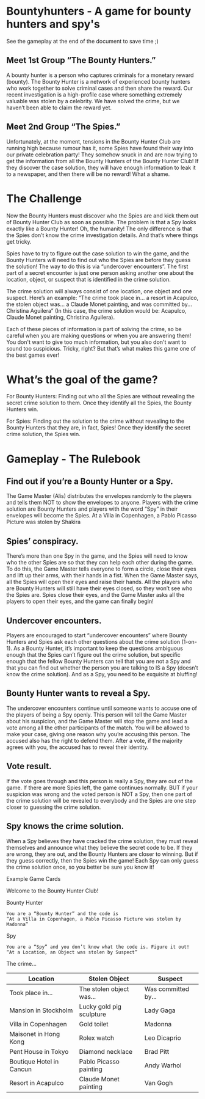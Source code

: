 # Bountyhunters - A game for bounty hunters and spy's

See the gameplay at the end of the document to save time ;)

## Meet 1st Group “The Bounty Hunters.”

A bounty hunter is a person who captures criminals for a monetary reward (bounty). The Bounty Hunter is a network of experienced bounty hunters who work together to solve criminal cases and then share the reward. Our recent investigation is a high-profile case where something extremely valuable was stolen by a celebrity. 
We have solved the crime, but we haven’t been able to claim the reward yet.

## Meet 2nd Group “The Spies.”

Unfortunately, at the moment, tensions in the Bounty Hunter Club are running high because rumour has it, some Spies have found their way into our private celebration party! They somehow snuck in and are now trying to get the information from all the Bounty Hunters of the Bounty Hunter Club! 
If they discover the case solution, they will have enough information to leak it to a newspaper, and then there will be no reward! What a shame. 

# The Challenge

Now the Bounty Hunters must discover who the Spies are and kick them out of Bounty Hunter Club as soon as possible. The problem is that a Spy looks exactly like a Bounty Hunter! Oh, the humanity! The only difference is that the Spies don’t know the crime investigation details. And that’s where things get tricky. 

Spies have to try to figure out the case solution to win the game, and the Bounty Hunters will need to find out who the Spies are before they guess the solution! 
The way to do this is via “undercover encounters”. The first part of a secret encounter is just one person asking another one about the location, object, or suspect that is identified in the crime solution. 

The crime solution will always consist of one location, one object and one suspect. Here’s an example: “The crime took place in... a resort in Acapulco, the stolen object was... a Claude Monet painting, and was committed by... Christina Aguilera” (In this case, the crime solution would be: Acapulco, Claude Monet painting, Christina Aguilera). 

Each of these pieces of information is part of solving the crime, so be careful when you are making questions or when you are answering them! You don't want to give too much information, but you also don't want to sound too suspicious. Tricky, right? But that’s what makes this game one of the best games ever!

# What’s the goal of the game?

For Bounty Hunters: Finding out who all the Spies are without revealing the secret crime solution to them. Once they identify all the Spies, the Bounty Hunters win.  

For Spies: Finding out the solution to the crime without revealing to the Bounty Hunters that they are, in fact, Spies! Once they identify the secret crime solution, the Spies win.

# Gameplay - The Rulebook

## Find out if you’re a Bounty Hunter or a Spy. 
The Game Master (Alis) distributes the envelopes randomly to the players and tells them NOT to show the envelopes to anyone. Players with the crime solution are Bounty Hunters and players with the word “Spy” in their envelopes will become the Spies.
At a Villa in Copenhagen, a Pablo Picasso Picture was stolen by Shakira

## Spies’ conspiracy. 
There’s more than one Spy in the game, and the Spies will need to know who the other Spies are so that they can help each other during the game. To do this, the Game Master tells everyone to form a circle, close their eyes and lift up their arms, with their hands in a fist. When the Game Master says, all the Spies will open their eyes and raise their hands. All the players who are Bounty Hunters will still have their eyes closed, so they won’t see who the Spies are. Spies close their eyes, and the Game Master asks all the players to open their eyes, and the game can finally begin!


## Undercover encounters. 
Players are encouraged to start “undercover encounters” where Bounty Hunters and Spies ask each other questions about the crime solution (1-on-1). As a Bounty Hunter, it’s important to keep the questions ambiguous enough that the Spies can’t figure out the crime solution, but specific enough that the fellow Bounty Hunters can tell that you are not a Spy and that you can find out whether the person you are talking to IS a Spy (doesn’t know the crime solution). And as a Spy, you need to be exquisite at bluffing!


## Bounty Hunter wants to reveal a Spy. 
The undercover encounters continue until someone wants to accuse one of the players of being a Spy openly. This person will tell the Game Master about his suspicion, and the Game Master will stop the game and lead a vote among all the other participants of the match. You will be allowed to make your case, giving one reason why you’re accusing this person. The accused also has the right to defend them. After a vote, if the majority agrees with you, the accused has to reveal their identity. 


## Vote result. 
If the vote goes through and this person is really a Spy, they are out of the game. If there are more Spies left, the game continues normally. BUT if your suspicion was wrong and the voted person is NOT a Spy, then one part of the crime solution will be revealed to everybody and the Spies are one step closer to guessing the crime solution.


## Spy knows the crime solution.
When a Spy believes they have cracked the crime solution, they must reveal themselves and announce what they believe the secret code to be. If they are wrong, they are out, and the Bounty Hunters are closer to winning. But if they guess correctly, then the Spies win the game! Each Spy can only guess the crime solution once, so you better be sure you know it!

Example Game Cards

Welcome to the Bounty Hunter Club!

Bounty Hunter

    You are a “Bounty Hunter” and the code is 
    “At a Villa in Copenhagen, a Pablo Picasso Picture was stolen by Madonna”

Spy

    You are a “Spy” and you don’t know what the code is. Figure it out! 
    “At a Location, an Object was stolen by Suspect”

The crime…

| Location| Stolen Object | Suspect |
|---------|---------------|---------| 
| Took place in... |The stolen object was... |Was committed by... |
| Mansion in Stockholm |Lucky gold pig sculpture |Lady Gaga |
| Villa in Copenhagen |Gold toilet|Madonna| 
| Maisonet in Hong Kong|Rolex watch|Leo Dicaprio | 
| Pent House in Tokyo | Diamond necklace| Brad Pitt| 
| Boutique Hotel in Cancun| Pablo Picasso painting| Andy Warhol| 
| Resort in Acapulco| Claude Monet painting| Van Gogh| 
